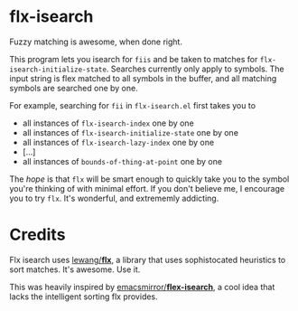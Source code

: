 flx-isearch
===========

Fuzzy matching is awesome, when done right. 

This program lets you isearch for `fiis` and be taken to matches for `flx-isearch-initialize-state`. 
Searches currently only apply to symbols. The input string is flex matched to all symbols in the buffer, 
and all matching symbols are searched one by one.

For example, searching for `fii` in `flx-isearch.el` first takes you to
 * all instances of `flx-isearch-index` one by one
 * all instances of `flx-isearch-initialize-state` one by one
 * all instances of `flx-isearch-lazy-index` one by one
 * [...]
 * all instances of `bounds-of-thing-at-point` one by one

The _hope_ is that `flx` will be smart enough to quickly take you to the symbol you're thinking of
with minimal effort. If you don't believe me, I encourage you to try `flx`. It's wonderful,
and extrememly addicting.

Credits
=======
Flx isearch uses [lewang/**flx**](https://github.com/lewang/flx), a library that uses sophistocated 
heuristics to sort matches. It's awesome. Use it.

This was heavily inspired by 
[emacsmirror/**flex-isearch**](https://github.com/emacsmirror/flex-isearch), 
a cool idea that lacks the intelligent sorting flx provides. 
